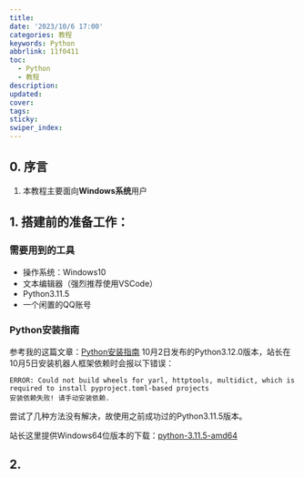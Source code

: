 ```yaml
---
title: 
date: '2023/10/6 17:00'
categories: 教程
keywords: Python
abbrlink: 11f0411
toc:
  - Python
  - 教程
description:
updated:
cover:
tags:
sticky:
swiper_index:
---
```


## 0. 序言
1. 本教程主要面向**Windows系统**用户

## 1. 搭建前的准备工作：
### 需要用到的工具
- 操作系统：Windows10
- 文本编辑器（强烈推荐使用VSCode）
- Python3.11.5
- 一个闲置的QQ账号

### Python安装指南
参考我的这篇文章：[Python安装指南](/posts/c34e2ac0.html)
10月2日发布的Python3.12.0版本，站长在10月5日安装机器人框架依赖时会报以下错误：
```
ERROR: Could not build wheels for yarl, httptools, multidict, which is required to install pyproject.toml-based projects
安装依赖失败! 请手动安装依赖.
```
尝试了几种方法没有解决，故使用之前成功过的Python3.11.5版本。

站长这里提供Windows64位版本的下载：[python-3.11.5-amd64](http://cclmsy.gitee.io/sourse/Tools/python-3.11.5-amd64.exe)

## 2.